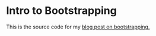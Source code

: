 # Intro to Bootstrapping

This is the source code for my [blog post on bootstrapping.](https://katherinemwood.github.io/post/bootstrapping/)
